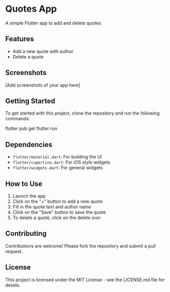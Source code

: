 # Quotes App

A simple Flutter app to add and delete quotes.

## Features

- Add a new quote with author
- Delete a quote

## Screenshots

[Add screenshots of your app here]

## Getting Started

To get started with this project, clone the repository and run the following commands:

flutter pub get
flutter run


## Dependencies

- `flutter/material.dart`: For building the UI
- `flutter/cupertino.dart`: For iOS style widgets
- `flutter/widgets.dart`: For general widgets

## How to Use

1. Launch the app
2. Click on the "+" button to add a new quote
3. Fill in the quote text and author name
4. Click on the "Save" button to save the quote
5. To delete a quote, click on the delete icon

## Contributing

Contributions are welcome! Please fork the repository and submit a pull request.

## License

This project is licensed under the MIT License - see the LICENSE.md file for details.
